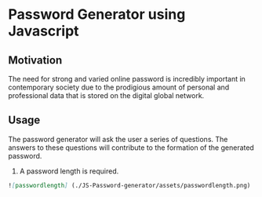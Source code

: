 # Password Generator using Javascript

## Motivation
The need for strong and varied online password is incredibly important in contemporary society due to the prodigious amount of personal and professional data that is stored on the digital global network.

## Usage
The password generator will ask the user a series of questions. The answers to these questions will contribute to the formation of the generated password.
1. A password length is required.
  ```md
  ![passwordlength] (./JS-Password-generator/assets/passwordlength.png)
  ```
